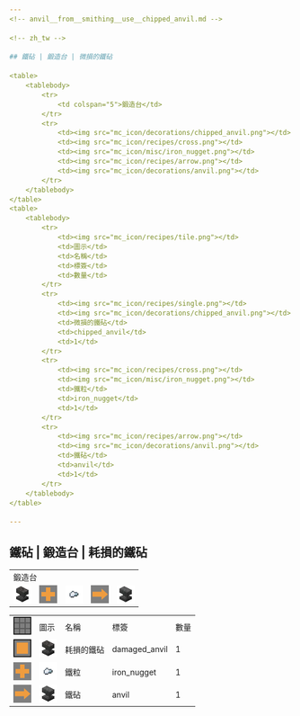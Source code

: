 ```yaml
---
<!-- anvil__from__smithing__use__chipped_anvil.md -->

<!-- zh_tw -->

## 鐵砧 | 鍛造台 | 微損的鐵砧

<table>
	<tablebody>
		<tr>
			<td colspan="5">鍛造台</td>
		</tr>
		<tr>
			<td><img src="mc_icon/decorations/chipped_anvil.png"></td>
			<td><img src="mc_icon/recipes/cross.png"></td>
			<td><img src="mc_icon/misc/iron_nugget.png"></td>
			<td><img src="mc_icon/recipes/arrow.png"></td>
			<td><img src="mc_icon/decorations/anvil.png"></td>
		</tr>
	</tablebody>
</table>
<table>
	<tablebody>
		<tr>
			<td><img src="mc_icon/recipes/tile.png"></td>
			<td>圖示</td>
			<td>名稱</td>
			<td>標簽</td>
			<td>數量</td>
		</tr>
		<tr>
			<td><img src="mc_icon/recipes/single.png"></td>
			<td><img src="mc_icon/decorations/chipped_anvil.png"></td>
			<td>微損的鐵砧</td>
			<td>chipped_anvil</td>
			<td>1</td>
		</tr>
		<tr>
			<td><img src="mc_icon/recipes/cross.png"></td>
			<td><img src="mc_icon/misc/iron_nugget.png"></td>
			<td>鐵粒</td>
			<td>iron_nugget</td>
			<td>1</td>
		</tr>
		<tr>
			<td><img src="mc_icon/recipes/arrow.png"></td>
			<td><img src="mc_icon/decorations/anvil.png"></td>
			<td>鐵砧</td>
			<td>anvil</td>
			<td>1</td>
		</tr>
	</tablebody>
</table>

---
```

<!-- anvil__from__smithing__use__damaged_anvil.md -->

<!-- zh_tw -->

## 鐵砧 | 鍛造台 | 耗損的鐵砧

<table>
	<tablebody>
		<tr>
			<td colspan="5">鍛造台</td>
		</tr>
		<tr>
			<td><img src="mc_icon/decorations/damaged_anvil.png"></td>
			<td><img src="mc_icon/recipes/cross.png"></td>
			<td><img src="mc_icon/misc/iron_nugget.png"></td>
			<td><img src="mc_icon/recipes/arrow.png"></td>
			<td><img src="mc_icon/decorations/anvil.png"></td>
		</tr>
	</tablebody>
</table>
<table>
	<tablebody>
		<tr>
			<td><img src="mc_icon/recipes/tile.png"></td>
			<td>圖示</td>
			<td>名稱</td>
			<td>標簽</td>
			<td>數量</td>
		</tr>
		<tr>
			<td><img src="mc_icon/recipes/single.png"></td>
			<td><img src="mc_icon/decorations/damaged_anvil.png"></td>
			<td>耗損的鐵砧</td>
			<td>damaged_anvil</td>
			<td>1</td>
		</tr>
		<tr>
			<td><img src="mc_icon/recipes/cross.png"></td>
			<td><img src="mc_icon/misc/iron_nugget.png"></td>
			<td>鐵粒</td>
			<td>iron_nugget</td>
			<td>1</td>
		</tr>
		<tr>
			<td><img src="mc_icon/recipes/arrow.png"></td>
			<td><img src="mc_icon/decorations/anvil.png"></td>
			<td>鐵砧</td>
			<td>anvil</td>
			<td>1</td>
		</tr>
	</tablebody>
</table>

